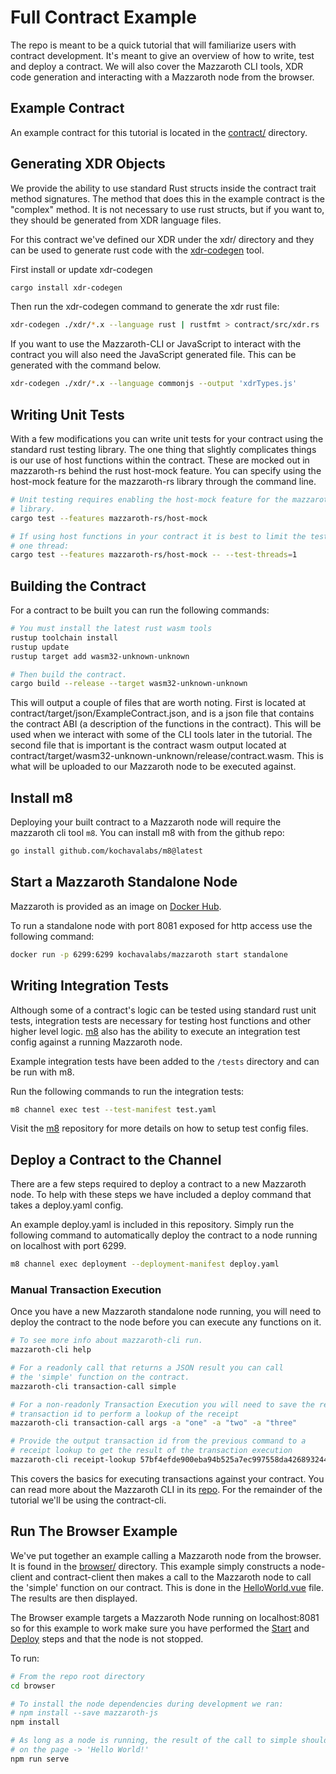 # Full Contract Example

The repo is meant to be a quick tutorial that will familiarize users with
contract development. It's meant to give an overview of how to write, test and
deploy a contract. We will also cover the Mazzaroth CLI tools, XDR code
generation and interacting with a Mazzaroth node from the browser.

## Example Contract

An example contract for this tutorial is located in the [contract/](https://github.com/kochavalabs/full-contract-example/tree/master/contract)
directory.

## Generating XDR Objects

We provide the ability to use standard Rust structs inside the contract trait
method signatures. The method that does this in the example contract is the
"complex" method. It is not necessary to use rust structs, but if you want to,
they should be generated from XDR language files.

For this contract we've defined our XDR under the xdr/ directory and they can
be used to generate rust code with the [xdr-codegen](https://crates.io/crates/xdr-codegen)
tool.

First install or update xdr-codegen

```Bash
cargo install xdr-codegen
```

Then run the xdr-codegen command to generate the xdr rust file:

```Bash
xdr-codegen ./xdr/*.x --language rust | rustfmt > contract/src/xdr.rs
```

If you want to use the Mazzaroth-CLI or JavaScript to interact with
the contract you will also need the JavaScript generated file.  This
can be generated with the command below.

```Bash
xdr-codegen ./xdr/*.x --language commonjs --output 'xdrTypes.js'
```

## Writing Unit Tests

With a few modifications you can write unit tests for your contract using the
standard rust testing library. The one thing that slightly complicates things
is our use of host functions within the contract. These are mocked out in
mazzaroth-rs behind the rust host-mock feature. You can specify using the
host-mock feature for the mazzaroth-rs library through the command line.

```bash
# Unit testing requires enabling the host-mock feature for the mazzaroth-rs
# library.
cargo test --features mazzaroth-rs/host-mock

# If using host functions in your contract it is best to limit the tests to
# one thread:
cargo test --features mazzaroth-rs/host-mock -- --test-threads=1
```

## Building the Contract

For a contract to be built you can run the following commands:

```bash
# You must install the latest rust wasm tools
rustup toolchain install
rustup update
rustup target add wasm32-unknown-unknown

# Then build the contract.
cargo build --release --target wasm32-unknown-unknown
```

This will output a couple of files that are worth noting. First is located at
contract/target/json/ExampleContract.json, and is a json file that contains the
contract ABI (a description of the functions in the contract). This will be used
when we interact with some of the CLI tools later in the tutorial. The second
file that is important is the contract wasm output located at
contract/target/wasm32-unknown-unknown/release/contract.wasm. This is what will
be uploaded to our Mazzaroth node to be executed against.

## Install m8

Deploying your built contract to a Mazzaroth node will require the mazzaroth
cli tool `m8`. You can install m8 with from the github repo:

```bash
go install github.com/kochavalabs/m8@latest
```

## Start a Mazzaroth Standalone Node

Mazzaroth is provided as an image on [Docker Hub](https://hub.docker.com/r/kochavalabs/mazzaroth).

To run a standalone node with port 8081 exposed for http access
use the following command:

```Bash
docker run -p 6299:6299 kochavalabs/mazzaroth start standalone
```

## Writing Integration Tests

Although some of a contract's logic can be tested using standard rust unit tests,
integration tests are necessary for testing host functions and other higher level
logic. [m8](https://github.com/kochavalabs/m8) also has the ability to execute an
integration test config against a running Mazzaroth node.

Example integration tests have been added to the `/tests` directory and can be run
with m8.

Run the following commands to run the integration tests:

```Bash
m8 channel exec test --test-manifest test.yaml
```

Visit the [m8](https://github.com/kochavalabs/m8) repository
for more details on how to setup test config files.

## Deploy a Contract to the Channel

There are a few steps required to deploy a contract to a new
Mazzaroth node.  To help with these steps we have included a
deploy command that takes a deploy.yaml config.

An example deploy.yaml is included in this repository.  Simply
run the following command to automatically deploy the contract
to a node running on localhost with port 6299.

```Bash
m8 channel exec deployment --deployment-manifest deploy.yaml
```

### Manual Transaction Execution

Once you have a new Mazzaroth standalone node running, you will need to deploy
the contract to the node before you can execute any functions on it.

```bash
# To see more info about mazzaroth-cli run.
mazzaroth-cli help

# For a readonly call that returns a JSON result you can call
# the 'simple' function on the contract.
mazzaroth-cli transaction-call simple

# For a non-readonly Transaction Execution you will need to save the returned
# transaction id to perform a lookup of the receipt
mazzaroth-cli transaction-call args -a "one" -a "two" -a "three"

# Provide the output transaction id from the previous command to a
# receipt lookup to get the result of the transaction execution
mazzaroth-cli receipt-lookup 57bf4efde900eba94b525a7ec997558da426893244705007e77d36f1d65d4aec
```

This covers the basics for executing transactions against your contract.
You can read more about the Mazzaroth CLI in its
[repo](https://github.com/kochavalabs/mazzaroth-cli). For
the remainder of the tutorial we'll be using the contract-cli.

## Run The Browser Example

We've put together an example calling a Mazzaroth node from the browser. It is
found in the [browser/](https://github.com/kochavalabs/full-contract-example/tree/master/browser)
directory. This example simply constructs a node-client and contract-client then
makes a call to the Mazzaroth node to call the 'simple' function on our
contract. This is done in the
[HelloWorld.vue](https://github.com/kochavalabs/full-contract-example/tree/master/browser/src/components/HelloWorld.vue)
file. The results are then displayed.

The Browser example targets a Mazzaroth Node running on localhost:8081 so for this
example to work make sure you have performed the [Start](#Start-a-Mazzaroth-Standalone-Node)
and [Deploy](#Deploy-a-Contract-to-the-Channel) steps and that the
node is not stopped.

To run:

```bash
# From the repo root directory
cd browser

# To install the node dependencies during development we ran:
# npm install --save mazzaroth-js
npm install

# As long as a node is running, the result of the call to simple should display
# on the page -> 'Hello World!'
npm run serve
```
